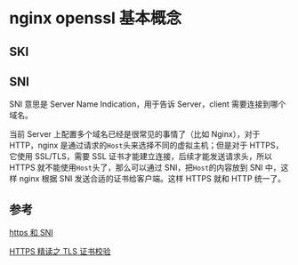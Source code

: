 # nginx openssl 基本概念

## SKI

## SNI

SNI 意思是 Server Name Indication，用于告诉 Server，client 需要连接到哪个域名。

当前 Server 上配置多个域名已经是很常见的事情了（比如 Nginx），对于 HTTP，nginx 是通过请求的`Host`头来选择不同的虚拟主机；但是对于 HTTPS，它使用 SSL/TLS，需要 SSL 证书才能建立连接，后续才能发送请求头，所以 HTTPS 就不能使用`Host`头了，那么可以通过 SNI，把`Host`的内容放到 SNI 中，这样 nginx 根据 SNI 发送合适的证书给客户端。这样 HTTPS 就和 HTTP 统一了。

## 参考

[https 和 SNI](https://zzyongx.github.io/blogs/https-SNI.html)

[HTTPS 精读之 TLS 证书校验](https://zhuanlan.zhihu.com/p/30655259)
